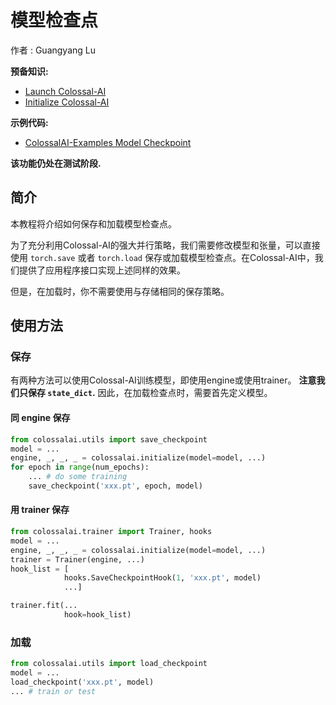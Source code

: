 # 模型检查点

作者 : Guangyang Lu

**预备知识:**
- [Launch Colossal-AI](./launch_colossalai.md)
- [Initialize Colossal-AI](./initialize_features.md)

**示例代码:**
- [ColossalAI-Examples Model Checkpoint](https://github.com/hpcaitech/ColossalAI-Examples/tree/main/utils/checkpoint)

**该功能仍处在测试阶段.**

## 简介

本教程将介绍如何保存和加载模型检查点。

为了充分利用Colossal-AI的强大并行策略，我们需要修改模型和张量，可以直接使用 `torch.save` 或者 `torch.load` 保存或加载模型检查点。在Colossal-AI中，我们提供了应用程序接口实现上述同样的效果。

但是，在加载时，你不需要使用与存储相同的保存策略。

## 使用方法

### 保存

有两种方法可以使用Colossal-AI训练模型，即使用engine或使用trainer。
**注意我们只保存 `state_dict`.** 因此，在加载检查点时，需要首先定义模型。

#### 同 engine 保存

```python
from colossalai.utils import save_checkpoint
model = ...
engine, _, _, _ = colossalai.initialize(model=model, ...)
for epoch in range(num_epochs):
    ... # do some training
    save_checkpoint('xxx.pt', epoch, model)
```

#### 用 trainer 保存
```python
from colossalai.trainer import Trainer, hooks
model = ...
engine, _, _, _ = colossalai.initialize(model=model, ...)
trainer = Trainer(engine, ...)
hook_list = [
            hooks.SaveCheckpointHook(1, 'xxx.pt', model)
            ...]

trainer.fit(...
            hook=hook_list)
```

### 加载

```python
from colossalai.utils import load_checkpoint
model = ...
load_checkpoint('xxx.pt', model)
... # train or test
```